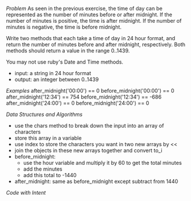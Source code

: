 *Problem*
As seen in the previous exercise, the time of day can be represented as
the number of minutes before or after midnight. If the number of minutes
is positive, the time is after midnight. If the number of minutes is negative,
the time is before midnight.

Write two methods that each take a time of day in 24 hour format, and
return the number of minutes before and after midnight, respectively.
Both methods should return a value in the range 0..1439.

You may not use ruby's Date and Time methods.

* input: a string in 24 hour format
* output: an integer between 0..1439

*Examples*
after_midnight('00:00') == 0
before_midnight('00:00') == 0
after_midnight('12:34') == 754
before_midnight('12:34') == -686
after_midnight('24:00') == 0
before_midnight('24:00') == 0

*Data Structures and Algorithms*
- use the chars method to break down the input into an array of characters
- store this array in a variable
- use index to store the characters you want in two new arrays by <<
- join the objects in these new arrays together and convert to_i
- before_midnight: 
  - use the hour variable and multiply it by 60 to get the total minutes
  - add the minutes
  - add this total to -1440
- after_midnight:
  same as before_midnight except subtract from 1440


*Code with Intent*

